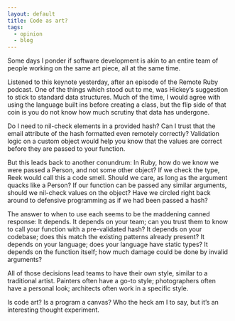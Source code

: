 ```yaml
---
layout: default
title: Code as art?
tags:
  - opinion
  - blog
---
```


Some days I ponder if software development is akin to an entire team of people working on the same
art piece, all at the same time.

Listened to this keynote yesterday, after an episode of the Remote Ruby podcast.  One of the things
which stood out to me, was Hickey’s suggestion to stick to standard data structures.  Much of the
time, I would agree with using the language built ins before creating a class, but the flip side of
that coin is you do not know how much scrutiny that data has undergone.

Do I need to nil-check elements in a provided hash?  Can I trust that the email attribute of the
hash formatted even remotely correctly?  Validation logic on a custom object would help you know
that the values are correct before they are passed to your function.

But this leads back to another conundrum:  In Ruby, how do we know we were passed a Person, and not
some other object?  If we check the type, Reek would call this a code smell.  Should we care, as
long as the argument quacks like a Person?  If our function can be passed any similar arguments,
should we nil-check values on the object?  Have we circled right back around to defensive
programming as if we had been passed a hash?

The answer to when to use each seems to be the maddening canned response: It depends.  It depends on
your team; can you trust them to know to call your function with a pre-validated hash?  It depends
on your codebase; does this match the existing patterns already present?  It depends on your
language; does your language have static types?  It depends on the function itself; how much damage
could be done by invalid arguments?

All of those decisions lead teams to have their own style, similar to a traditional artist.
Painters often have a go-to style; photographers often have a personal look; architects often work
in a specific style.

Is code art?  Is a program a canvas?  Who the heck am I to say, but it’s an interesting thought
experiment.
